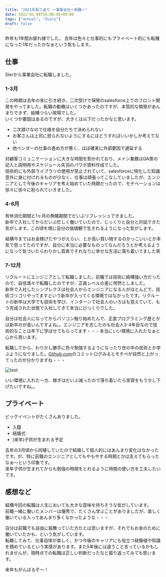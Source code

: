 ```yaml
---
title: "2021年振り返り 〜事業会社へ転職〜"
date: 2022-01-08T18:00:05+09:00
tags: ["annual", "diary"]
draft: false
---
```


昨年も1年間お疲れ様でした。
去年は色々と仕事的にもプライベート的にも転機になった1年だったかなぁという気もします。

## 仕事

SIerから事業会社に転職しました。

### 1-3月

この時期は去年の末に引き続き、二次受けで保険のsalesforce上でのフロント開発をやってました。転職の動機はいくつかあったのですが、本質的な開発があんまりできず、結構つらい現場でした。  
いくつか要因はあるのですが、大きくは以下だったかなと思います。

 - 二次請けなので仕様を自分たちで決められない
 - お客さんは上司に怒られないようにするにはどうすればいいかしか考えてない
 - 他ベンダーの仕事の進め方が悪く、ほぼ確実に外部要因で遅延する

対顧客コミュニケーションに大きな時間を割かれており、メイン業務はQA票の記入と説明用やスケジュール矢羽のパワポ資料作成でした。  
技術的にも外部ライブラリの使用が禁止されていて、salesforceに特化した知識意外に身に付けれるものが少なく、仕事は頑張ってこなしていましたが、エンジニアとして今後のキャリアを考え始めていた時期だったので、モチベーションは徐々に徐々に削られていきました。

### 4-6月

有休消化期間と1ヶ月の無職期間でだいぶリフレッシュできました。  
新卒で入社してからだいぶ忙しく働いていたので、じっくりと自分と対話できた気がします。この頃を境に自分の価値観で生きれるようになった気がします。

結構今まではお金稼げたやつがえらい、とか高い買い物するのかっこいいとか本気で思ってたのですが、自分に本当に必要なものってなんだろうとか考えるようになって気づいたらわりかし質素でそれなりに幸せな生活に落ち着いてました笑

### 7-12月

リクルートにエンジニアとして転職しました。前職では技術に結構強い方だったので、自信満々で転職したのですが、正直レベルの差に愕然としました。  
新卒で入社したシンプレクスは社会人からエンジニアになる人がほとんどで、技術ゴリゴリやってますという新卒が入ってくる環境ではなかったです。リクルートの新卒は大学でも技術を学び、インターンで社会人のいろはも覚えていて、もう完成された状態で入社してきて本当にびっくりでした。

自分は社会人になってからパソコン触り始めたんで、正直プログラミング歴とかは新卒のが長いんですよね。。エンジニアを志したのも社会人3-4年目なので技術的なことは年下に学ばせてもらってます・・・本当にいい環境に入れたなぁと心から思います。

転職してから、わりかし勝手に色々勉強するようになったり世の中の技術とか学ぶようになりました。[Github.com](https://github.com/okaponta)のコミットログみるとモチベが自然と上がってったのが分かりますね・・・

![test](/2022/1_2021-github.png)

いい環境に入れた一方、稼ぎはだいぶ減ったので落ち着いたら家賃をもう少し下げたいですね。。

## プライベート

ビッグイベントがたくさんありました。
 - 入籍
 - 結婚式
 - (来年)子供が生まれる予定

去年の3月頃から同棲していたので結婚して個人的にはあんまり変化はなかったです。が、特に前職のエンジニアとしてもやもやする時期とかは支えてもらったなぁ〜という印象です。  
来年子供が生まれてからも勉強の時間をとれるように時間の使い方を工夫したいです。

## 感想など

結構今回の転職は人生においても大きな意味を持ちそうな気がしています。  
前職一緒に働いたメンバーは優秀で、たくさん学ぶことがありましたが、楽しく働いている人ってあんまり多くなかったような・・・

自分は前職でも自由に振舞っていた方だとは思いますが、それでもお金のために働いていたかも、という気がしています。  
転職してみて、仕事自体が楽しく、かつ今後のキャリアにも役立つ経験値や知識を積めているという実感があります。また5年後には違うこと言っているかもしれませんが、現時点での転職は正しい判断だったなと振り返ってみても思います。

来年もがんばるぞ〜！